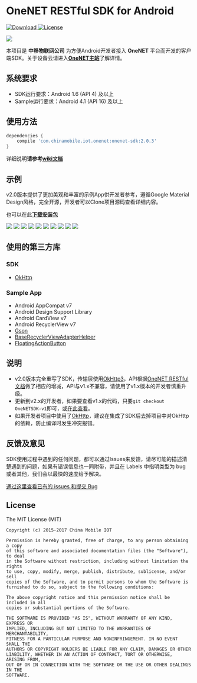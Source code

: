# OneNET RESTful SDK for Android

[ ![Download](https://api.bintray.com/packages/darren/maven/onenet-sdk/images/download.svg) ](https://bintray.com/darren/maven/onenet-sdk/_latestVersion)
[![License](http://img.shields.io/badge/license-MIT-green.svg?style=flat)]()

![](app/src/main/res/mipmap-xxxhdpi/ic_launcher.png)

本项目是 **中移物联网公司** 为方便Android开发者接入 **OneNET** 平台而开发的客户端SDK。关于设备云请进入[**OneNET主站**](http://open.iot.10086.cn)了解详情。

## 系统要求

- SDK运行要求：Android 1.6 (API 4) 及以上
- Sample运行要求：Android 4.1 (API 16) 及以上

## 使用方法

```gradle
dependencies {
    compile 'com.chinamobile.iot.onenet:onenet-sdk:2.0.3'
}
```

详细说明**请参考[wiki文档](https://github.com/cm-heclouds/AndroidSDK/wiki)**

## 示例

v2.0版本提供了更加美观和丰富的示例App供开发者参考，遵循Google Material Design风格，完全开源，开发者可以Clone项目源码查看详细内容。

也可以在此[**下载安装包**](OneNET_SDK-Sample.apk)

![](screenshots/1.png) ![](screenshots/2.png)
![](screenshots/3.png) ![](screenshots/4.png)
![](screenshots/5.png) ![](screenshots/6.png)
![](screenshots/7.png) ![](screenshots/8.png)
![](screenshots/9.png) ![](screenshots/10.png)

## 使用的第三方库

### SDK

- [OkHttp](https://github.com/square/okhttp)

### Sample App

- Android AppCompat v7
- Android Design Support Library
- Android CardView v7
- Android RecyclerView v7
- [Gson](https://github.com/google/gson)
- [BaseRecyclerViewAdapterHelper](https://github.com/CymChad/BaseRecyclerViewAdapterHelper)
- [FloatingActionButton](https://github.com/Clans/FloatingActionButton)

## 说明

- v2.0版本完全重写了SDK，传输层使用[OkHttp3](https://github.com/square/okhttp)，API根据[OneNET RESTful文档](http://www.heclouds.com/doc/art262.html#68)做了相应的增减，API与v1.x不兼容，请使用了v1.x版本的开发者慎重升级。
- 更新到v2.x的开发者，如果要查看v1.x的代码，只要`git checkout OneNETSDK-v1`即可，或[在此查看](https://github.com/cm-heclouds/AndroidSDK/tree/OneNETSDK-v1)。
- 如果开发者项目中使用了[OkHttp](https://github.com/square/okhttp)，建议在集成了SDK后去掉项目中对OkHttp的依赖，防止编译时发生冲突报错。

## 反馈及意见

SDK使用过程中遇到的任何问题，都可以通过Issues来反馈，请尽可能的描述清楚遇到的问题，如果有错误信息也一同附带，并且在 Labels 中指明类型为 bug 或者其他，我们会以最快的速度给予解决。

[通过这里查看已有的 issues 和提交 Bug](https://github.com/cm-heclouds/AndroidSDK/issues)

## License

The MIT License (MIT)

    Copyright (c) 2015-2017 China Mobile IOT

    Permission is hereby granted, free of charge, to any person obtaining a copy
    of this software and associated documentation files (the "Software"), to deal
    in the Software without restriction, including without limitation the rights
    to use, copy, modify, merge, publish, distribute, sublicense, and/or sell
    copies of the Software, and to permit persons to whom the Software is
    furnished to do so, subject to the following conditions:

    The above copyright notice and this permission notice shall be included in all
    copies or substantial portions of the Software.

    THE SOFTWARE IS PROVIDED "AS IS", WITHOUT WARRANTY OF ANY KIND, EXPRESS OR
    IMPLIED, INCLUDING BUT NOT LIMITED TO THE WARRANTIES OF MERCHANTABILITY,
    FITNESS FOR A PARTICULAR PURPOSE AND NONINFRINGEMENT. IN NO EVENT SHALL THE
    AUTHORS OR COPYRIGHT HOLDERS BE LIABLE FOR ANY CLAIM, DAMAGES OR OTHER
    LIABILITY, WHETHER IN AN ACTION OF CONTRACT, TORT OR OTHERWISE, ARISING FROM,
    OUT OF OR IN CONNECTION WITH THE SOFTWARE OR THE USE OR OTHER DEALINGS IN THE
    SOFTWARE.
